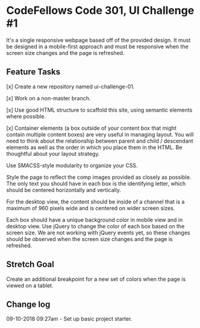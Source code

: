 # CodeFellows Code 301, UI Challenge #1

It's a single responsive webpage based off of the provided design. It must be designed in a mobile-first approach and must be responsive when the screen size changes and the page is refreshed.

## Feature Tasks

[x] Create a new repository named ui-challenge-01.

[x] Work on a non-master branch.

[x] Use good HTML structure to scaffold this site, using semantic elements where possible.

[x] Container elements (a box outside of your content box that might contain multiple content boxes) are very useful in managing layout. You will need to think about the relationship between parent and child / descendant elements as well as the order in which you place them in the HTML. Be thoughtful about your layout strategy.

Use SMACSS-style modularity to organize your CSS.

Style the page to reflect the comp images provided as closely as possible. The only text you should have in each box is the identifying letter, which should be centered horizontally and vertically.

For the desktop view, the content should be inside of a channel that is a maximum of 960 pixels wide and is centered on wider screen sizes.

Each box should have a unique background color in mobile view and in desktop view. Use jQuery to change the color of each box based on the screen size. We are not working with jQuery events yet, so these changes should be observed when the screen size changes and the page is refreshed.

## Stretch Goal

Create an additional breakpoint for a new set of colors when the page is viewed on a tablet.

## Change log

09-10-2018 09:27am - Set up basic project starter.
